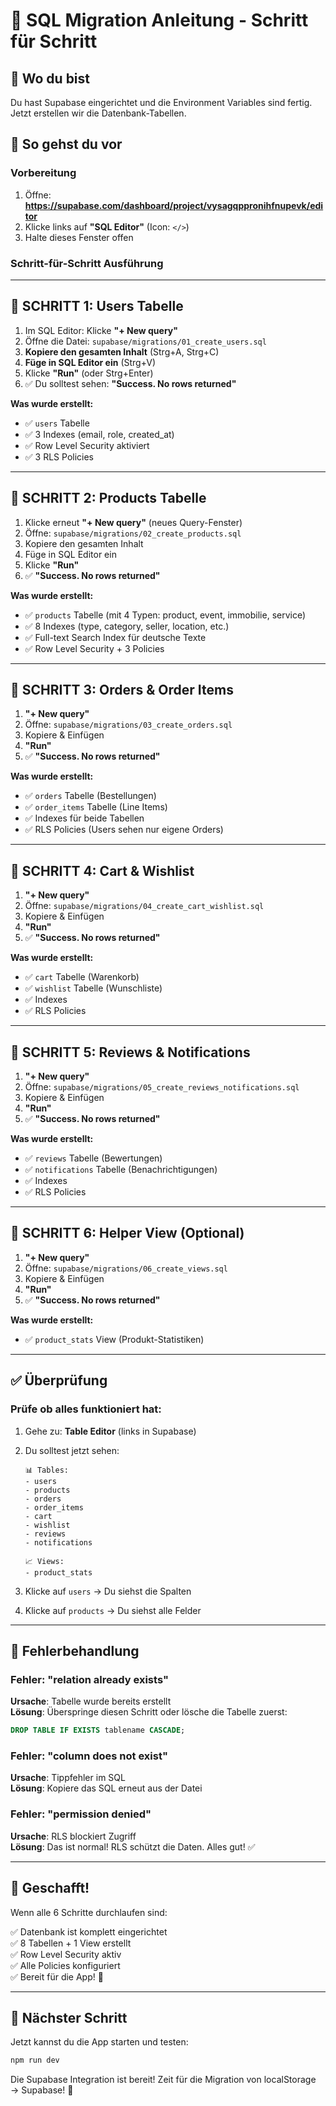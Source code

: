# 🎯 SQL Migration Anleitung - Schritt für Schritt

## 📍 Wo du bist

Du hast Supabase eingerichtet und die Environment Variables sind fertig. Jetzt erstellen wir die Datenbank-Tabellen.

## 🚀 So gehst du vor

### Vorbereitung

1. Öffne: **https://supabase.com/dashboard/project/vysagqppronihfnupevk/editor**
2. Klicke links auf **"SQL Editor"** (Icon: `</>`)
3. Halte dieses Fenster offen

### Schritt-für-Schritt Ausführung

---

## 📝 SCHRITT 1: Users Tabelle

1. Im SQL Editor: Klicke **"+ New query"**
2. Öffne die Datei: `supabase/migrations/01_create_users.sql`
3. **Kopiere den gesamten Inhalt** (Strg+A, Strg+C)
4. **Füge in SQL Editor ein** (Strg+V)
5. Klicke **"Run"** (oder Strg+Enter)
6. ✅ Du solltest sehen: **"Success. No rows returned"**

**Was wurde erstellt:**

- ✅ `users` Tabelle
- ✅ 3 Indexes (email, role, created_at)
- ✅ Row Level Security aktiviert
- ✅ 3 RLS Policies

---

## 📝 SCHRITT 2: Products Tabelle

1. Klicke erneut **"+ New query"** (neues Query-Fenster)
2. Öffne: `supabase/migrations/02_create_products.sql`
3. Kopiere den gesamten Inhalt
4. Füge in SQL Editor ein
5. Klicke **"Run"**
6. ✅ **"Success. No rows returned"**

**Was wurde erstellt:**

- ✅ `products` Tabelle (mit 4 Typen: product, event, immobilie, service)
- ✅ 8 Indexes (type, category, seller, location, etc.)
- ✅ Full-text Search Index für deutsche Texte
- ✅ Row Level Security + 3 Policies

---

## 📝 SCHRITT 3: Orders & Order Items

1. **"+ New query"**
2. Öffne: `supabase/migrations/03_create_orders.sql`
3. Kopiere & Einfügen
4. **"Run"**
5. ✅ **"Success. No rows returned"**

**Was wurde erstellt:**

- ✅ `orders` Tabelle (Bestellungen)
- ✅ `order_items` Tabelle (Line Items)
- ✅ Indexes für beide Tabellen
- ✅ RLS Policies (Users sehen nur eigene Orders)

---

## 📝 SCHRITT 4: Cart & Wishlist

1. **"+ New query"**
2. Öffne: `supabase/migrations/04_create_cart_wishlist.sql`
3. Kopiere & Einfügen
4. **"Run"**
5. ✅ **"Success. No rows returned"**

**Was wurde erstellt:**

- ✅ `cart` Tabelle (Warenkorb)
- ✅ `wishlist` Tabelle (Wunschliste)
- ✅ Indexes
- ✅ RLS Policies

---

## 📝 SCHRITT 5: Reviews & Notifications

1. **"+ New query"**
2. Öffne: `supabase/migrations/05_create_reviews_notifications.sql`
3. Kopiere & Einfügen
4. **"Run"**
5. ✅ **"Success. No rows returned"**

**Was wurde erstellt:**

- ✅ `reviews` Tabelle (Bewertungen)
- ✅ `notifications` Tabelle (Benachrichtigungen)
- ✅ Indexes
- ✅ RLS Policies

---

## 📝 SCHRITT 6: Helper View (Optional)

1. **"+ New query"**
2. Öffne: `supabase/migrations/06_create_views.sql`
3. Kopiere & Einfügen
4. **"Run"**
5. ✅ **"Success. No rows returned"**

**Was wurde erstellt:**

- ✅ `product_stats` View (Produkt-Statistiken)

---

## ✅ Überprüfung

### Prüfe ob alles funktioniert hat:

1. Gehe zu: **Table Editor** (links in Supabase)
2. Du solltest jetzt sehen:

   ```
   📊 Tables:
   - users
   - products
   - orders
   - order_items
   - cart
   - wishlist
   - reviews
   - notifications

   📈 Views:
   - product_stats
   ```

3. Klicke auf `users` → Du siehst die Spalten
4. Klicke auf `products` → Du siehst alle Felder

---

## 🐛 Fehlerbehandlung

### Fehler: "relation already exists"

**Ursache**: Tabelle wurde bereits erstellt  
**Lösung**: Überspringe diesen Schritt oder lösche die Tabelle zuerst:

```sql
DROP TABLE IF EXISTS tablename CASCADE;
```

### Fehler: "column does not exist"

**Ursache**: Tippfehler im SQL  
**Lösung**: Kopiere das SQL erneut aus der Datei

### Fehler: "permission denied"

**Ursache**: RLS blockiert Zugriff  
**Lösung**: Das ist normal! RLS schützt die Daten. Alles gut! ✅

---

## 🎉 Geschafft!

Wenn alle 6 Schritte durchlaufen sind:

✅ Datenbank ist komplett eingerichtet  
✅ 8 Tabellen + 1 View erstellt  
✅ Row Level Security aktiv  
✅ Alle Policies konfiguriert  
✅ Bereit für die App! 🚀

---

## 🔄 Nächster Schritt

Jetzt kannst du die App starten und testen:

```bash
npm run dev
```

Die Supabase Integration ist bereit! Zeit für die Migration von localStorage → Supabase! 💚
